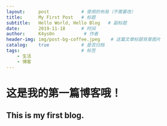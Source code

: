 ```yaml
---
layout:     post            # 使用的布局（不需要改）
title:      My First Post   # 标题
subtitle:   Hello World, Hello Blog   # 副标题
date:       2019-11-18      # 时间
author:     K4ys0n           # 作者
header-img: img/post-bg-coffee.jpeg    # 这篇文章标题背景图片
catalog:    true            # 是否归档
tags:                       # 标签
    - 生活
    - 博客
---
```


# 这是我的第一篇博客哦！
## This is my first blog.
